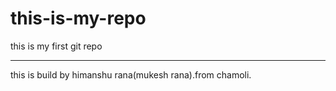 # this-is-my-repo
this is my first git repo
<hr>
this is build by himanshu rana(mukesh rana).from chamoli.
